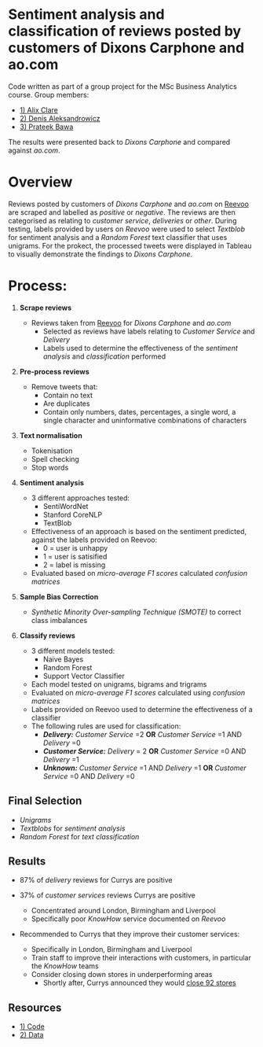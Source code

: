# Sentiment analysis and classification of reviews posted by customers of Dixons Carphone and ao.com 

Code written as part of a group project for the MSc Business Analytics course. Group members:

- [1) Alix Clare](https://www.linkedin.com/in/alixclare/) 
- [2) Denis Aleksandrowicz](https://www.linkedin.com/in/denis-aleksandrowicz-14438b131/)
- [3) Prateek Bawa](https://www.linkedin.com/in/prateek-bawa-957a13ba/) 

The results were presented back to _Dixons Carphone_ and compared against _ao.com_.

# Overview

Reviews posted by customers of _Dixons Carphone_ and _ao.com_ on [Reevoo](https://www.reevoo.com/en/) are scraped and labelled as _positive_ or _negative_. The reviews are then categorised as relating to _customer service_, _deliveries_ or _other_. During testing, labels provided by users on _Reevoo_ were used to select _Textblob_ for sentiment analysis and a _Random Forest_ text classifier that uses unigrams. For the prokect, the processed tweets were displayed in Tableau to visually demonstrate the findings to _Dixons Carphone_.

# Process:

1) **Scrape reviews**
    - Reviews taken from [Reevoo](https://www.reevoo.com/en/) for _Dixons Carphone_ and _ao.com_
        - Selected as reviews have labels relating to _Customer Service_ and _Delivery_
        - Labels used to determine the effectiveness of the _sentiment analysis_ and _classification_ performed
    
2) **Pre-process reviews**
    - Remove tweets that:
        - Contain no text
        - Are duplicates 
        - Contain only numbers, dates, percentages, a single word, a single character and uninformative combinations of characters
    
3) **Text normalisation**
    - Tokenisation
    - Spell checking
    - Stop words
    
4) **Sentiment analysis**
    - 3 different approaches tested:
      - SentiWordNet
      - Stanford CoreNLP
      - TextBlob
    - Effectiveness of an approach is based on the sentiment predicted, against the labels provided on Reevoo:
        - 0 = user is unhappy
        - 1 = user is satisified
        - 2 = label is missing 
    - Evaluated based on _micro-average F1 scores_ calculated _confusion matrices_
      
5) **Sample Bias Correction**
    - _Synthetic Minority Over-sampling Technique (SMOTE)_ to correct class imbalances
    
6) **Classify reviews**
     - 3 different models tested:
       - Naive Bayes
       - Random Forest
       - Support Vector Classifier
     - Each model tested on unigrams, bigrams and trigrams
     - Evaluated on _micro-average F1 scores_ calculated using _confusion matrices_
     - Labels provided on Reevoo used to determine the effectiveness of a classifier
     - The following rules are used for classification:
       - _**Delivery:**_ _Customer Service_ =2 **OR** _Customer Service_ =1 AND _Delivery_ =0
       - _**Customer Service:**_ _Delivery_ = 2 **OR** _Customer Service_ =0 AND _Delivery_ =1
       - _**Unknown:**_ _Customer Service_ =1 AND _Delivery_ =1 **OR** _Customer Service_ =0 AND _Delivery_ =0

## Final Selection

- _Unigrams_
- _Textblobs_ for _sentiment analysis_
- _Random Forest_ for _text classification_

## Results

- 87% of _delivery_ reviews for Currys are positive

- 37% of _customer services_ reviews Currys are positive
   - Concentrated around London, Birmingham and Liverpool
   - Specifically poor _KnowHow_ service documented on _Reevoo_ 
   
- Recommended to Currys that they improve their customer services:
   - Specifically in London, Birmingham and Liverpool
   - Train staff to improve their interactions with customers, in particular the _KnowHow_ teams
   - Consider closing down stores in underperforming areas
      - Shortly after, Currys announced they would [close 92 stores](https://www.bbc.co.uk/news/business-44286924)


## Resources

- [1) Code](https://github.com/Christopher-Loynes/Online_Review_Trends/wiki/Code)
- [2) Data](https://github.com/Christopher-Loynes/Online_Review_Trends/wiki/Data)




